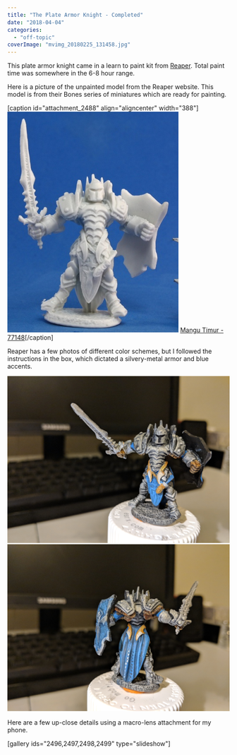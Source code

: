 ```yaml
---
title: "The Plate Armor Knight - Completed"
date: "2018-04-04"
categories: 
  - "off-topic"
coverImage: "mvimg_20180225_131458.jpg"
---
```


This plate armor knight came in a learn to paint kit from [Reaper](http://reapermini.com). Total paint time was somewhere in the 6-8 hour range.

Here is a picture of the unpainted model from the Reaper website. This model is from their Bones series of miniatures which are ready for painting.

\[caption id="attachment\_2488" align="aligncenter" width="388"\]![77148_w_1](images/77148_w_11.jpg) [Mangu Timur - 77148](http://www.reapermini.com/OnlineStore/knight/sku-down/77148#detail/77148_w_1)\[/caption\]

Reaper has a few photos of different color schemes, but I followed the instructions in the box, which dictated a silvery-metal armor and blue accents.

![MVIMG_20180225_131458.jpg](images/mvimg_20180225_131458.jpg)![MVIMG_20180225_131449.jpg](images/mvimg_20180225_131449.jpg)

Here are a few up-close details using a macro-lens attachment for my phone.

\[gallery ids="2496,2497,2498,2499" type="slideshow"\]
